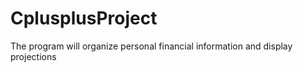 # CplusplusProject
The program will organize personal financial information and display projections
